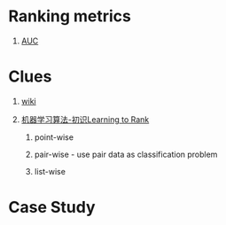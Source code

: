# Ranking metrics

1. [AUC](https://www.zhihu.com/question/39840928)

# Clues

1. [wiki](https://en.wikipedia.org/wiki/Learning_to_rank)

2. [机器学习算法-初识Learning to Rank](https://jiayi797.github.io/2017/08/30/%E6%9C%BA%E5%99%A8%E5%AD%A6%E4%B9%A0%E7%AE%97%E6%B3%95-%E5%88%9D%E8%AF%86Learning-to-Rank/)

   1. point-wise 

   2. pair-wise - use pair data as classification problem
   
   3. list-wise

# Case Study
